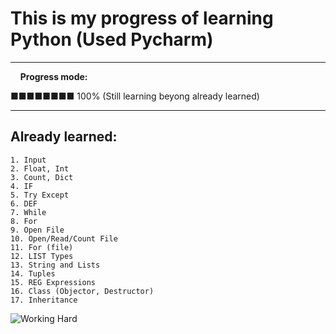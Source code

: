 # This is my progress of learning Python (Used Pycharm)
---
&nbsp;&nbsp;&nbsp;&nbsp;**Progress mode:**

■■■■■■■■ 100% (Still learning beyong already learned)

---

## Already learned:
    1. Input
    2. Float, Int
    3. Count, Dict
    4. IF
    5. Try Except
    6. DEF
    7. While
    8. For
    9. Open File
    10. Open/Read/Count File
    11. For (file)
    12. LIST Types
    13. String and Lists
    14. Tuples
    15. REG Expressions
    16. Class (Objector, Destructor)
    17. Inheritance
    
![Working Hard](https://media.giphy.com/media/ZVik7pBtu9dNS/giphy.gif)
